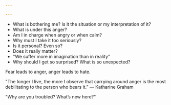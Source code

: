 ```yaml
---

---
```


- What is bothering me? Is it the situation or my interpretation of it?
- What is under this anger?
- Am I in charge when angry or when calm?
- Why must I take it too seriously?
- Is it personal? Even so?
- Does it really matter?
- "We suffer more in imagination than in reality"
- Why should I get so surprised? What is so unexpected?

Fear leads to anger, anger leads to hate. 

"The longer I live, the more I observe that carrying around anger is the most debilitating to the person who bears it.”
― Katharine Graham

"Why are you troubled? What’s new here?"